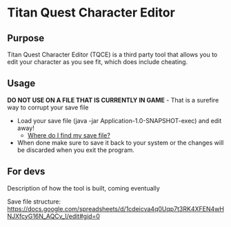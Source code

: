 # Titan Quest Character Editor

## Purpose
Titan Quest Character Editor (TQCE) is a third party tool that allows you to edit your character as you see fit, which does include cheating.

## Usage
**DO NOT USE ON A FILE THAT IS CURRENTLY IN GAME** - That is a surefire way to corrupt your save file

* Load your save file (java -jar Application-1.0-SNAPSHOT-exec) and edit away! 
  * [Where do I find my save file?](https://steamcommunity.com/app/475150/discussions/0/276237094312075205/)
* When done make sure to save it back to your system or the changes will be discarded when you exit the program.

## For devs
Description of how the tool is built, coming eventually

Save file structure:
https://docs.google.com/spreadsheets/d/1cdeicva4q0Uqp7t3RK4XFEN4wHNJXfcyG16N_AQCv_I/edit#gid=0

